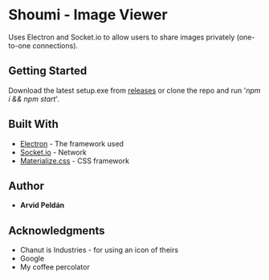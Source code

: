 # Shoumi - Image Viewer

Uses Electron and Socket.io to allow users to share images privately (one-to-one connections).

## Getting Started

Download the latest setup.exe from [releases](https://github.com/Peldan/imgviewer/releases) or clone the repo and run '_npm i && npm start_'.


## Built With

* [Electron](https://electronjs.org/) - The framework used
* [Socket.io](https://socket.io/) - Network
* [Materialize.css](https://materializecss.com/i) - CSS framework

## Author

* **Arvid Peldán**


## Acknowledgments
* Chanut is Industries - for using an icon of theirs
* Google
* My coffee percolator
